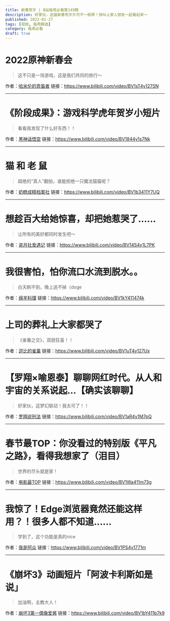 ```yaml
---
title: 新春贺岁 | B站每周必看第149期
description: 好家伙，这届新春贺岁片可不一般啊！快叫上家人朋友一起看起来～
published: 2022-01-27
tags: [视频, 每周精选]
category: 每周必看
draft: true
---
```


# 2022原神新春会
> 这不只是一场游戏，这是我们共同的旅行～

作者：[哈米伦的弄笛者](https://space.bilibili.com/11742550)
链接：https://www.bilibili.com/video/BV1sT4y127SN

---

# 《阶段成果》：游戏科学虎年贺岁小短片
> 看看我发现了什么好东西！！

作者：[黑神话悟空](https://space.bilibili.com/642389251)
链接：https://www.bilibili.com/video/BV1844y1s7Nk

---

# 猫 和 老 鼠
> 超绝的“真人”翻拍，谁能拒绝一只魔法猫猫呢？

作者：[奶糕成精档案社](https://space.bilibili.com/27756469)
链接：https://www.bilibili.com/video/BV1b3411Y7UQ

---

# 想趁百大给她惊喜，却把她惹哭了......
> 让所有的美好都同时发生吧～

作者：[盗月社食遇记](https://space.bilibili.com/99157282)
链接：https://www.bilibili.com/video/BV14S4y1L7PK

---

# 我很害怕，怕你流口水流到脱水。。
> 白天刷不到，晚上逃不掉（doge

作者：[绵羊料理](https://space.bilibili.com/18202105)
链接：https://www.bilibili.com/video/BV1kY411474k

---

# 上司的葬礼上大家都哭了
> 《雀番之交》，双厨狂喜！！

作者：[逗比的雀巢](https://space.bilibili.com/5294454)
链接：https://www.bilibili.com/video/BV1uT4y127Ux

---

# 【罗翔×喻恩泰】聊聊网红时代。从人和宇宙的关系说起…【确实该聊聊】
> 好家伙，这梦幻联动！我太可了！！

作者：[罗翔说刑法](https://space.bilibili.com/517327498)
链接：https://www.bilibili.com/video/BV1aR4y1M7pQ

---

# 春节最TOP：你没看过的特别版《平凡之路》，看得我想家了（泪目）
> 世界的尽头就是家！

作者：[电影最TOP](https://space.bilibili.com/17819768)
链接：https://www.bilibili.com/video/BV1Wa411m73g

---

# 我惊了！Edge浏览器竟然还能这样用？！很多人都不知道......
> 学到了，这个功能是真的nice

作者：[我是阿众](https://space.bilibili.com/281120100)
链接：https://www.bilibili.com/video/BV1PS4y1771m

---

# 《崩坏3》动画短片「阿波卡利斯如是说」
> 加油啊，主教大人！

作者：[崩坏3第一偶像爱酱](https://space.bilibili.com/27534330)
链接：https://www.bilibili.com/video/BV1bY411b7k9

